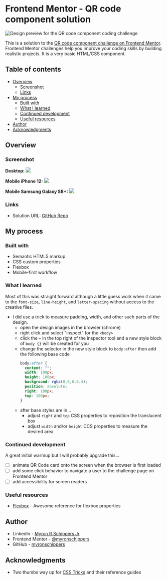 # Frontend Mentor - QR code component solution

![Design preview for the QR code component coding challenge](./design/desktop-preview.jpg)

This is a solution to the [QR code component challenge on Frontend Mentor](https://www.frontendmentor.io/challenges/qr-code-component-iux_sIO_H). Frontend Mentor challenges help you improve your coding skills by building realistic projects. It is a very basic HTML/CSS component.

## Table of contents

- [Overview](#overview)
  - [Screenshot](#screenshot)
  - [Links](#links)
- [My process](#my-process)
  - [Built with](#built-with)
  - [What I learned](#what-i-learned)
  - [Continued development](#continued-development)
  - [Useful resources](#useful-resources)
- [Author](#author)
- [Acknowledgments](#acknowledgments)

## Overview

### Screenshot

**Desktop:**
![](./screenshots/desktop.png)

**Mobile iPhone 12:**
![](./screenshots/mobile-iphone-12.png)

**Mobile Samsung Galaxy S8+:**
![](./screenshots/mobile-samsung-galaxy-s8.png)

### Links

- Solution URL: [GitHub Repo](https://github.com/myronschippers/qr-code-component)

## My process

### Built with

- Semantic HTML5 markup
- CSS custom properties
- Flexbox
- Mobile-first workflow

### What I learned

Most of this was straight forward although a little guess work when it came to the `font-size`, `line-height`, and `letter-spacing` without access to the creative files.

- I did use a trick to measure padding, width, and other such parts of the design.
  - open the design images in the browser (chrome)
  - right click and select "inspect" for the `<body>`
  - click the `+` in the top right of the inspector tool and a new style block of `body {}` will be created for you
  - change the selector in the new style block to `body:after` then add the following base code
    ```css
    body:after {
      content: "";
      width: 100px;
      height: 100px;
      background: rgba(0,0,0,0.4);
      position: absolute;
      right: 100px;
      top: 100px;
    }
    ```
  - after base styles are in...
    - adjust `right` and `top` CSS properties to reposition the translucent box
    - adjust `width` and/or `height` CCS properties to measure the desired area

### Continued development

A great initial warmup but I will probably upgrade this...

- [ ] animate QR Code card onto the screen when the browser is first loaded
- [ ] add some click behavior to navigate a user to the challenge page on Frontend Mentor
- [ ] add accessibility for screen readers

### Useful resources

- [Flexbox](https://css-tricks.com/snippets/css/a-guide-to-flexbox/) - Awesome reference for flexbox properties

## Author

- LinkedIn - [Myron R Schippers Jr](https://www.linkedin.com/in/myron-schippers-jr/)
- Frontend Mentor - [@myronschippers](https://www.frontendmentor.io/profile/myronschippers)
- GitHub - [myronschippers](https://github.com/myronschippers)

## Acknowledgments

- Two thumbs way up for [CSS Tricks](https://css-tricks.com/) and their reference guides
